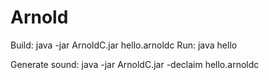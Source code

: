 # Arnold

Build: java -jar ArnoldC.jar hello.arnoldc
Run: java hello

Generate sound: java -jar ArnoldC.jar -declaim hello.arnoldc
